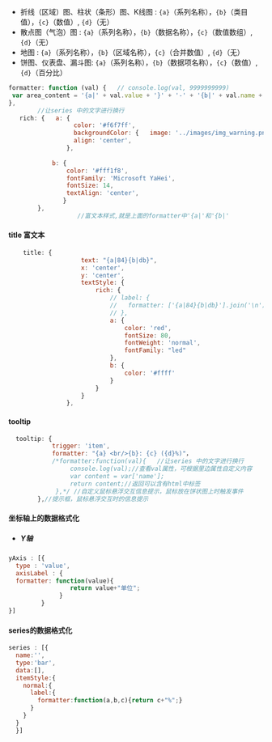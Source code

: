 - 折线（区域）图、柱状（条形）图、K线图 : `{a}`（系列名称），`{b}`（类目值），`{c}`（数值）, `{d}`（无）
- 散点图（气泡）图 : `{a}`（系列名称），`{b}`（数据名称），`{c}`（数值数组）, `{d}`（无）
- 地图 : `{a}`（系列名称），`{b}`（区域名称），`{c}`（合并数值）, `{d}`（无）
- 饼图、仪表盘、漏斗图: `{a}`（系列名称），`{b}`（数据项名称），`{c}`（数值）, `{d}`（百分比）


```js
formatter: function (val) {   // console.log(val, 9999999999)   
 var area_content = '{a|' + val.value + '}' + '-' + '{b|' + val.name + '-' + '}';      return area_content.split("-").join('\n');
},
        //让series 中的文字进行换行
   rich: {   a: {   
                  color: '#f6f7ff',  
                  backgroundColor: {   image: '../images/img_warning.png' },                               padding:[10,6],   
                  align: 'center', 
                }, 
               
            b: {     
                color: '#fff1f8',     
                fontFamily: 'Microsoft YaHei',   
                fontSize: 14,   
                textAlign: 'center',   
               }
        },
                   //富文本样式,就是上面的formatter中'{a|'和'{b|'
```



#### title 富文本

```js
	title: {
					text: "{a|84}{b|db}",
					x: 'center',
					y: 'center',
					textStyle: {
						rich: {
							// label: {
							//   formatter: ['{a|84}{b|db}'].join('\n'),
							// },
							a: {
								color: 'red',
								fontSize: 80,
								fontWeight: 'normal',
								fontFamily: "led"
							},
							b: {
								color: '#ffff'
							}
						}
					}
				},
```

#### tooltip

```js
  tooltip: {
            trigger: 'item',
            formatter: "{a} <br/>{b}: {c} ({d}%)"，
            /*formatter:function(val){   //让series 中的文字进行换行
                 console.log(val);//查看val属性，可根据里边属性自定义内容
                 var content = var['name'];
                 return content;//返回可以含有html中标签
             },*/ //自定义鼠标悬浮交互信息提示，鼠标放在饼状图上时触发事件
        },//提示框，鼠标悬浮交互时的信息提示


```

#### 坐标轴上的数据格式化

- ##### Y轴

```js
yAxis : [{
  type : 'value',
  axisLabel : {
  formatter: function(value){
                 return value+"单位";
              }
         }
}]
```

#### series的数据格式化

```js
series : [{
  name:'',
  type:'bar',
  data:[],
  itemStyle:{
    normal:{
      label:{
        formatter:function(a,b,c){return c+"%";}
      }
    }
  }
  }]
```



